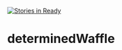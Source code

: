 [![Stories in Ready](https://badge.waffle.io/determinedWaffle/determinedWaffle.png?label=ready&title=Ready)](https://waffle.io/determinedWaffle/determinedWaffle)
# determinedWaffle
